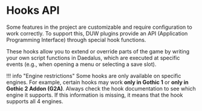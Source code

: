 # Hooks API

Some features in the project are customizable and require configuration to work correctly. To support this, DUW plugins provide an API (Application Programming Interface) through special hook functions.  

These hooks allow you to extend or override parts of the game by writing your own script functions in Daedalus, which are executed at specific events (e.g., when opening a menu or selecting a save slot).

!!! info "Engine restrictions"
    Some hooks are only available on specific engines. For example, certain hooks may work **only in Gothic 1** or **only in Gothic 2 Addon (G2A)**. Always check the hook documentation to see which engine it supports. If this information is missing, it means that the hook supports all 4 engines.
